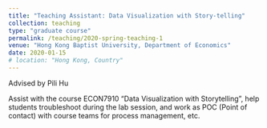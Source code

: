 ```yaml
---
title: "Teaching Assistant: Data Visualization with Story-telling"
collection: teaching
type: "graduate course"
permalink: /teaching/2020-spring-teaching-1
venue: "Hong Kong Baptist University, Department of Economics"
date: 2020-01-15
# location: "Hong Kong, Country"
---
```


Advised by Pili Hu

Assist with the course ECON7910 “Data Visualization with Storytelling”, help students troubleshoot during the lab session, and work as POC (Point of contact) with course teams for process management, etc.


